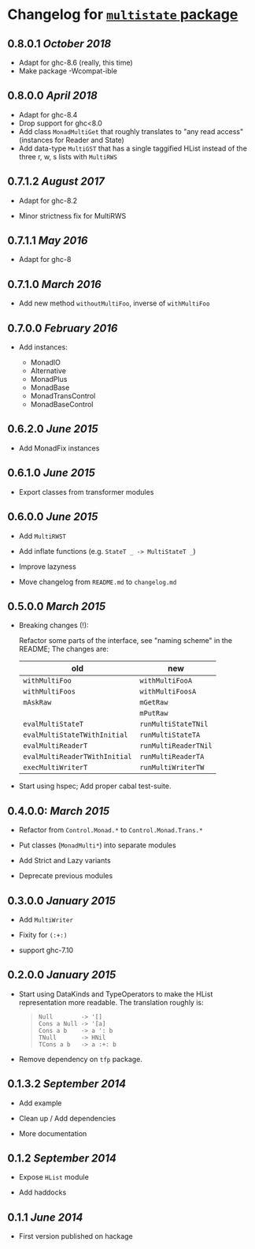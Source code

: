 # Changelog for [`multistate` package](https://hackage.haskell.org/package/multistate)

## 0.8.0.1 *October 2018*

  * Adapt for ghc-8.6 (really, this time)
  * Make package -Wcompat-ible

## 0.8.0.0 *April 2018*

  * Adapt for ghc-8.4
  * Drop support for ghc<8.0
  * Add class `MonadMultiGet` that roughly translates to "any read access"
    (instances for Reader and State)
  * Add data-type `MultiGST` that has a single taggified HList instead of the
    three r, w, s lists with `MultiRWS`

## 0.7.1.2 *August 2017*

  * Adapt for ghc-8.2
  
  * Minor strictness fix for MultiRWS

## 0.7.1.1 *May 2016*

  * Adapt for ghc-8

## 0.7.1.0 *March 2016*

  * Add new method `withoutMultiFoo`, inverse of `withMultiFoo`

## 0.7.0.0 *February 2016*

  * Add instances:

    + MonadIO
    + Alternative
    + MonadPlus
    + MonadBase
    + MonadTransControl
    + MonadBaseControl

## 0.6.2.0 *June 2015*

  * Add MonadFix instances

## 0.6.1.0 *June 2015*

  * Export classes from transformer modules

## 0.6.0.0 *June 2015*

  * Add `MultiRWST`

  * Add inflate functions (e.g. `StateT _ -> MultiStateT _`)

  * Improve lazyness

  * Move changelog from `README.md` to `changelog.md`

## 0.5.0.0 *March 2015*
    
  * Breaking changes (!):

    Refactor some parts of the interface, see "naming scheme" in  the README;
    The changes are:

      | old | new |
      | --- | --- |
      | `withMultiFoo` | `withMultiFooA` |
      | `withMultiFoos` | `withMultiFoosA` |
      | `mAskRaw` | `mGetRaw` |
      | | `mPutRaw` |
      | `evalMultiStateT` | `runMultiStateTNil` |
      | `evalMultiStateTWithInitial` | `runMultiStateTA` |
      | `evalMultiReaderT` | `runMultiReaderTNil` |
      | `evalMultiReaderTWithInitial` | `runMultiReaderTA` |
      | `execMultiWriterT` | `runMultiWriterTW` |

  * Start using hspec; Add proper cabal test-suite.

## 0.4.0.0: *March 2015*

  * Refactor from `Control.Monad.*` to `Control.Monad.Trans.*`

  * Put classes (`MonadMulti*`) into separate modules

  * Add Strict and Lazy variants

  * Deprecate previous modules

## 0.3.0.0 *January 2015*

  * Add `MultiWriter`

  * Fixity for `(:+:)`

  * support ghc-7.10

## 0.2.0.0 *January 2015*

  * Start using DataKinds and TypeOperators to make the HList
    representation more readable. The translation roughly is:

    > ~~~~
    > Null        -> '[]
    > Cons a Null -> '[a]
    > Cons a b    -> a ': b
    > TNull       -> HNil
    > TCons a b   -> a :+: b
    > ~~~~

  * Remove dependency on `tfp` package.

## 0.1.3.2 *September 2014*
  
  * Add example

  * Clean up / Add dependencies

  * More documentation

## 0.1.2 *September 2014*

  * Expose `HList` module

  * Add haddocks

## 0.1.1 *June 2014*

  * First version published on hackage

